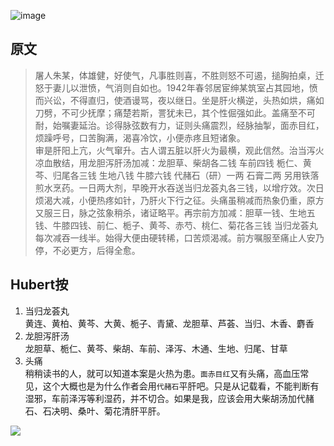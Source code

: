 ![image](https://mmbiz.qpic.cn/mmbiz_jpg/KnkQiaUcAGWt9ib8QwaYtnEicAtq03ibUibaFc44hxeUwS03o6ZPN6JLhPaRgQNhwliaYicGyN6cCKKWS2OKClbeFrmicg/0?wx_fmt=jpeg)  

## 原文  
>屠人朱某，体雄健，好使气，凡事胜则喜，不胜则怒不可遏，搥胸拍桌，迁怒于妻儿以泄愤，气消则自如也。1942年春邻居宦绅某筑室占其园地，愤而兴讼，不得直归，使酒谩骂，夜以继日。坐是肝火横逆，头热如烘，痛如刀劈，不可少抚摩；痛楚若斯，詈犹未已，其个性倔强如此。盖痛至不可耐，始嘱妻延治。诊得脉弦数有力，证则头痛震烈，经脉抽掣，面赤目红，烦躁呼号，口苦胸满，渴喜冷饮，小便赤疼且短诸象。  
>审是肝阳上亢，火气窜升。古人谓五脏以肝火为最横，观此信然。治当泻火凉血散结，用龙胆泻肝汤加减：龙胆草、柴胡各二钱 车前四钱 栀仁、黄芩、归尾各三钱 生地八钱 牛膝六钱 代赭石（研）一两 石膏二两 另用铁落煎水烹药。一日两大剂，早晚开水吞送当归龙荟丸各三钱，以增疗效。次日烦渴大减，小便热疼如针，乃肝火下行之征。头痛虽稍减而热象仍重，原方又服三日，脉之弦象稍杀，诸证略平。再宗前方加减：胆草一钱、生地五钱、牛膝四钱、前仁、栀子、黄芩、赤芍、桃仁、菊花各三钱 当归龙荟丸每次减吞一线半。始得大便由硬转稀，口苦烦渴减。前方嘱服至痛止人安乃停，不必更方，后得全愈。

## Hubert按  
1. 当归龙荟丸  
    黄连、黄柏、黄芩、大黄、栀子、青黛、龙胆草、芦荟、当归、木香、麝香
1. 龙胆泻肝汤  
    龙胆草、栀仁、黄芩、柴胡、车前、泽泻、木通、生地、归尾、甘草
1. 头痛  
    稍稍读书的人，就可以知道本案是火热为患。`面赤目红`又有头痛，高血压常见，这个大概也是为什么作者会用`代赭石`平肝吧。只是从记载看，不能判断有湿邪，车前泽泻等利湿药，并不切合。如果是我，应该会用大柴胡汤加代赭石、石决明、桑叶、菊花清肝平肝。

![](https://upload-images.jianshu.io/upload_images/9738519-0aabc1e8a65f3ac5.png?imageMogr2/auto-orient/strip%7CimageView2/2/w/1240)  